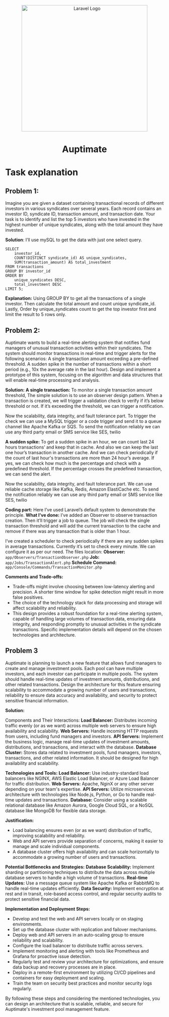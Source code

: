 <p align="center"><a href="https://laravel.com" target="_blank"><img src="https://raw.githubusercontent.com/laravel/art/master/logo-lockup/5%20SVG/2%20CMYK/1%20Full%20Color/laravel-logolockup-cmyk-red.svg" width="400" alt="Laravel Logo"></a></p>
<h1 align="center">Auptimate</h1>

# Task explanation


## Problem 1: 
Imagine you are given a dataset containing transactional records of different investors in various syndicates over several years. Each record contains an investor ID, syndicate ID, transaction amount, and transaction date. Your task is to identify and list the top 5 investors who have invested in the highest number of unique syndicates, along with the total amount they have invested.

**Solution**: I’ll use mySQL to get the data with just one select query.
```mysql
SELECT
    investor_id,
    COUNT(DISTINCT syndicate_id) AS unique_syndicates,
    SUM(transaction_amount) AS total_investment
FROM transactions
GROUP BY investor_id
ORDER BY
    unique_syndicates DESC,
    total_investment DESC
LIMIT 5;
```
**Explanation:** Using GROUP BY to get all the transactions of a single investor. Then calculate the total amount and count unique syndicate_id. Lastly, Order by unique_syndicates count to get the top investor first and limit the result to 5 rows only. 


## Problem 2: 
Auptimate wants to build a real-time alerting system that notifies fund managers of unusual transaction activities within their syndicates. The system should monitor transactions in real-time and trigger alerts for the following scenarios:
A single transaction amount exceeding a pre-defined threshold.
A sudden spike in the number of transactions within a short period (e.g., 10x the average rate in the last hour).
Design and implement a prototype of this system, focusing on the algorithm and data structures that will enable real-time processing and analysis.


**Solution:**
**A single transaction:**  To monitor a single transaction amount threshold, The simple solution is to use an observer design pattern. When a transaction is created, we will trigger a validation check to verify if it’s below threshold or not. If it’s exceeding the threshold, we can trigger a notification. 

Now the scalability, data integrity, and fault tolerance part. To trigger the check we can use a MySQL trigger or a code trigger and send it to a queue channel like Apache Kafka or SQS.
To send the notification reliably we can use any third party email or SMS service like SES, twilio


**A sudden spike:** To get a sudden spike in an hour, we can count last 24 hours transactions’ and keep that in cache. And also we can keep the last one hour’s transaction in another cache. And we can check periodically if the count of last hour's transactions are more than 24 hour’s average. If yes, we can check how much is the percentage and check with a predefined threshold. If the percentage crosses the predefined transaction, we can send the alert. 

Now the scalability, data integrity, and fault tolerance part. We can use reliable cache storage like Kafka, Redis, Amazon ElastiCache etc. 
To send the notification reliably we can use any third party email or SMS service like SES, twilio


**Coding part:** Here I’ve used Laravel’s default system to demonstrate the principle. 
**What I’ve done:** I’ve added an Observer to observe transaction creation. Then it’ll trigger a job to queue. The job will check the single transaction threshold and will add the current transaction to the cache and remove if there was any transaction that is older than 1 hour. 

I’ve created a scheduler to check periodically if there are any sudden spikes in average transactions. Currently it’s set to check every minute. We can configure it as per our need.
The files location: 
**Observer:** `app/Observers/TransactionObserver.php`
**Job:** `app/Jobs/TransactionAlert.php`
**Schedule Command:** `app/Console/Commands/TransactionMonitor.php`


**Comments and Trade-offs:**
- Trade-offs might involve choosing between low-latency alerting and precision. A shorter time window for spike detection might result in more false positives.
- The choice of the technology stack for data processing and storage will affect scalability and reliability.
- This design provides a robust foundation for a real-time alerting system, capable of handling large volumes of transaction data, ensuring data integrity, and responding promptly to unusual activities in the syndicate transactions. Specific implementation details will depend on the chosen technologies and architecture.

## Problem 3
Auptimate is planning to launch a new feature that allows fund managers to create and manage investment pools. Each pool can have multiple investors, and each investor can participate in multiple pools. The system should handle real-time updates of investment amounts, distributions, and other related transactions.
Design the architecture for this feature ensuring scalability to accommodate a growing number of users and transactions, reliability to ensure data accuracy and availability, and security to protect sensitive financial information.

**Solution:**

Components and Their Interactions:
**Load Balancer:** Distributes incoming traffic evenly (or as we want) across multiple web servers to ensure high availability and scalability.
**Web Servers:** Handle incoming HTTP requests from users, including fund managers and investors.
**API Servers:** Implement the business logic, manage real-time updates of investment amounts, distributions, and transactions, and interact with the database.
**Database Cluster:** Stores data related to investment pools, fund managers, investors, transactions, and other related information. It should be designed for high availability and scalability.

**Technologies and Tools:**
**Load Balancer:** Use industry-standard load balancers like NGINX, AWS Elastic Load Balancer, or Azure Load Balancer for traffic distribution.
**Web Servers:** Apache, NginX or any other server depending on your team's expertise.
**API Servers:** Utilize microservices architecture with technologies like Node.js, Python, or Go to handle real-time updates and transactions.
**Database:** Consider using a scalable relational database like Amazon Aurora, Google Cloud SQL, or a NoSQL database like MongoDB for flexible data storage.

**Justification:**
- Load balancing ensures even (or as we want) distribution of traffic, improving scalability and reliability.
- Web and API servers provide separation of concerns, making it easier to manage and scale individual components.
- A database cluster offers high availability and can scale horizontally to accommodate a growing number of users and transactions.

**Potential Bottlenecks and Strategies:**
**Database Scalability:** Implement sharding or partitioning techniques to distribute the data across multiple database servers to handle a high volume of transactions.
**Real-time Updates:** Use a message queue system like Apache Kafka or RabbitMQ to handle real-time updates efficiently.
**Data Security:** Implement encryption at rest and in transit, role-based access control, and regular security audits to protect sensitive financial data.

**Implementation and Deployment Steps:**
- Develop and test the web and API servers locally or on staging environments.
- Set up the database cluster with replication and failover mechanisms.
- Deploy web and API servers in an auto-scaling group to ensure reliability and scalability.
- Configure the load balancer to distribute traffic across servers.
- Implement monitoring and alerting with tools like Prometheus and Grafana for proactive issue detection.
- Regularly test and review your architecture for optimizations, and ensure data backup and recovery processes are in place.
- Deploy in a remote-first environment by utilizing CI/CD pipelines and containers for easy deployment and scaling.
- Train the team on security best practices and monitor security logs regularly.

By following these steps and considering the mentioned technologies, you can design an architecture that is scalable, reliable, and secure for Auptimate's investment pool management feature.





